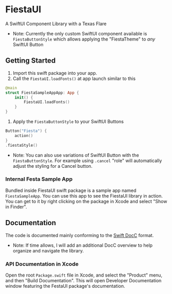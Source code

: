 # FiestaUI
A SwiftUI Component Library with a Texas Flare
- Note: Currently the only custom SwiftUI component available is `FiestaButtonStyle` which allows applying the "FiestaTheme" to _any_ SwiftUI Button

## Getting Started
1. Import this swift package into your app.
1. Call the `FiestaUI.loadFonts()` at app launch similar to this
```swift
@main
struct FiestaSampleAppApp: App {
    init() {
        FiestaUI.loadFonts()
    }
}
```
1. Apply the `FiestaButtonStyle` to your SwiftUI Buttons
```swift
Button("Fiesta") {
    action()
}
.fiestaStyle()
```
- Note: You can also use variations of SwiftUI Button with the `FiestaButtonStyle`. For example using `.cancel` "role" will automatically adjust the styling for a Cancel button.

### Internal Festa Sample App
Bundled inside FiestaUI swift package is a sample app named `FiestaSampleApp`. You can use this app to see the FiestaUI library in action.
You can get to it by right clicking on the package in Xcode and select "Show in Finder".

## Documentation
The code is documented mainly conforming to the [Swift DocC](https://developer.apple.com/documentation/docc) format.
- Note: If time allows, I will add an additional DocC overview to help organize and navigate the library.

### API Documentation in Xcode
Open the root `Package.swift` file in Xcode, and select the "Product" menu, and then "Build Documentation". 
This will open Developer Documentation window featuring the FestaUI package's documentation.

